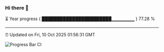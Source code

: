 ### Hi there 👋

⏳ Year progress { ███████████████████████▁▁▁▁▁▁▁ } 77.28 %

---

⏰ Updated on Fri, 10 Oct 2025 01:56:31 GMT

![Progress Bar CI](https://github.com/DhruviPatel157/GitHub-Actions-Demo/workflows/Progress%20Bar%20CI/badge.svg)
